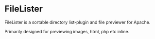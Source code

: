 # FileLister

FileLister is a sortable directory list-plugin and file previewer for Apache.

Primarily designed for previewing images, html, php etc inline.
